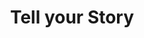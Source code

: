---
pid: CH295
title: Tell your Story
location_transcription: South Philly
zipcode: '19145'
outside_phl: 
neighborhood: Passyunk
age: '28'
age_range: 20-29
instagram: 
image_file_name: CH_295.jpg
proposal_transcription: Tell Your Story
topic: Unknown
topic_summary: '0'
type: Other No Form
keywords_other: 
credit: S. Thor.
image_labels: 
twitter: 
facebook: 
permalink: "/monuments/ch295/"
layout: item-page
---